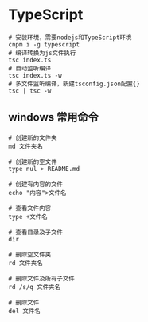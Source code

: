 <!--
 * @Author: Topskys
 * @Date: 2022-10-08 23:21:28
 * @LastEditTime: 2022-10-09 20:13:58
-->
# TypeScript
```
# 安装环境，需要nodejs和TypeScript环境
cnpm i -g typescript
# 编译转换为js文件执行
tsc index.ts
# 自动监听编译
tsc index.ts -w
# 多文件监听编译，新建tsconfig.json配置{}
tsc | tsc -w
```


## windows 常用命令

```
# 创建新的文件夹
md 文件夹名

# 创建新的空文件
type nul > README.md

# 创建有内容的文件
echo "内容">文件名

# 查看文件内容
type +文件名

# 查看目录及子文件
dir

# 删除空文件夹
rd 文件夹名

# 删除文件及所有子文件
rd /s/q 文件夹名

# 删除文件
del 文件名


```

